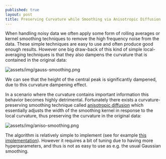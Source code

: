 ```yaml
---
published: true
layout: post
title: Preserving Curvature while Smoothing via Anisotropic Diffusion
---
```


When handling noisy data we often apply some form of rolling averages or kernel smoothing techniques to remove the high frequency noise from the data. These simple techniques are easy to use and often produce good enough results. However one big draw-back of this kind of simple local-averaging techniques is that they also dampens the curvature that is contained in the original data:

![assets/img/gauss-smoothing.png]({{site.baseurl}}/assets/img/gauss-smoothing.png)

We can see that the height of the central peak is significantly dampened, due to this curvature dampening effect.

In a scenario where the curvature contains important information this behavior becomes highly detrimental. Fortunately there exists a curvature-preserving smoothing technique called [anisotropic diffusion](https://en.wikipedia.org/wiki/Anisotropic_diffusion) which essentially adjusts the width of the smoothing kernel in response to the local curvature, thus preserving the curvature in the original data:

![assets/img/aniso-smoothing.png]({{site.baseurl}}/assets/img/aniso-smoothing.png)

The algorithm is relatively simple to implement (see for example [this implementation](https://www.cs.sfu.ca/~stella/papers/blairthesis/main/node25.html)). However it requires a bit of tuning due to having more hyperparameters, and thus is not as easy to use as e.g. the usual Gaussian smoothing.
